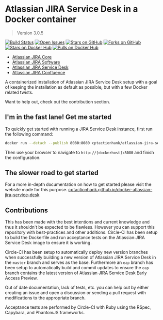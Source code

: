 # Atlassian JIRA Service Desk in a Docker container

> Version 3.0.5

[![Build Status](https://img.shields.io/circleci/project/cptactionhank/docker-atlassian-jira-service-desk/master.svg)](https://circleci.com/gh/cptactionhank/docker-atlassian-jira-service-desk) [![Open Issues](https://img.shields.io/github/issues/cptactionhank/docker-atlassian-jira-service-desk.svg)](https://github.com/cptactionhank/docker-atlassian-jira-service-desk) [![Stars on GitHub](https://img.shields.io/github/stars/cptactionhank/docker-atlassian-jira-service-desk.svg)](https://github.com/cptactionhank/docker-atlassian-jira-service-desk) [![Forks on GitHub](https://img.shields.io/github/forks/cptactionhank/docker-atlassian-jira-service-desk.svg)](https://github.com/cptactionhank/docker-atlassian-jira-service-desk) [![Stars on Docker Hub](https://img.shields.io/docker/stars/cptactionhank/atlassian-jira-service-desk.svg)](https://registry.hub.docker.com/u/cptactionhank/atlassian-jira-service-desk) [![Pulls on Docker Hub](https://img.shields.io/docker/pulls/cptactionhank/atlassian-jira-service-desk.svg)](https://registry.hub.docker.com/u/cptactionhank/atlassian-jira-service-desk)

* [Atlassian JIRA Core](https://github.com/cptactionhank/docker-atlassian-jira)
* [Atlassian JIRA Software](https://github.com/cptactionhank/docker-atlassian-jira-software)
* [Atlassian JIRA Service Desk](https://github.com/cptactionhank/docker-atlassian-jira-service-desk)
* [Atlassian JIRA Confluence](https://github.com/cptactionhank/docker-atlassian-confluence)

A containerized installation of Atlassian JIRA Service Desk setup with a goal of keeping the installation as default as possible, but with a few Docker related twists.

Want to help out, check out the contribution section.

## I'm in the fast lane! Get me started

To quickly get started with running a JIRA Service Desk instance, first run the following command:
```bash
docker run --detach --publish 8080:8080 cptactionhank/atlassian-jira-service-desk:3.0.5
```

Then use your browser to navigate to `http://[dockerhost]:8080` and finish the configuration.

## The slower road to get started

For a more in-depth documentation on how to get started please visit the website made for this purpose. [cptactionhank.github.io/docker-atlassian-jira-service-desk](https://cptactionhank.github.io/docker-atlassian-jira-service-desk)

## Contributions

This has been made with the best intentions and current knowledge and thus it shouldn't be expected to be flawless. However you can support this repository with best-practices and other additions. Circle-CI has been setup to build the Dockerfile and run acceptance tests on the Atlassian JIRA Service Desk image to ensure it is working.

Circle-CI has been setup to automatically deploy new version branches when successfully building a new version of Atlassian JIRA Service Desk in the `master` branch and serves as the base. Furthermore an `eap` branch has been setup to automatically build and commit updates to ensure the `eap` branch contains the latest version of Atlassian JIRA Service Desk Early Access Preview.

Out of date documentation, lack of tests, etc. you can help out by either creating an issue and open a discussion or sending a pull request with modifications to the appropriate branch.

Acceptance tests are performed by Circle-CI with Ruby using the RSpec, Capybara, and PhantomJS frameworks.
